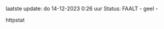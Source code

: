 laatste update: 
do 14-12-2023  0:26   uur 
Status: FAALT - geel - 
<div class="service Y">httpstat</div>